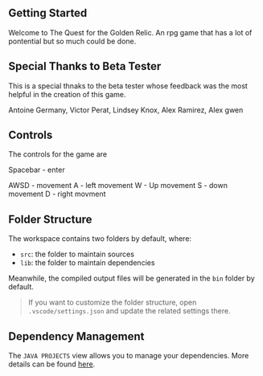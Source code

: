 ## Getting Started

Welcome to The Quest for the Golden Relic. An rpg game that has a lot of pontential but so much could be done. 

## Special Thanks to Beta Tester
This is a special thnaks to the beta tester whose feedback was the most helpful in the creation of this game.

Antoine Germany,
Victor Perat,
Lindsey Knox,
Alex Ramirez,
Alex gwen

## Controls
The controls for the game are 

Spacebar - enter

AWSD - movement
  A - left movement
  W - Up movement
  S - down movement
  D - right movment
  
<!--  Impliments the rest of the interactive buttons  -->

## Folder Structure

The workspace contains two folders by default, where:

- `src`: the folder to maintain sources
- `lib`: the folder to maintain dependencies

Meanwhile, the compiled output files will be generated in the `bin` folder by default.

> If you want to customize the folder structure, open `.vscode/settings.json` and update the related settings there.

## Dependency Management

The `JAVA PROJECTS` view allows you to manage your dependencies. More details can be found [here](https://github.com/microsoft/vscode-java-dependency#manage-dependencies).

